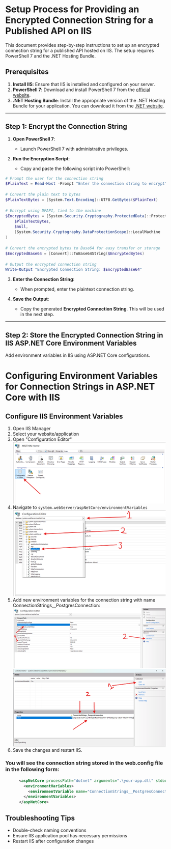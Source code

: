 # Setup Process for Providing an Encrypted Connection String for a Published API on IIS

This document provides step-by-step instructions to set up an encrypted connection string for a published API hosted on IIS. The setup requires PowerShell 7 and the .NET Hosting Bundle.

## Prerequisites

1. **Install IIS**: Ensure that IIS is installed and configured on your server.
2. **PowerShell 7**: Download and install PowerShell 7 from the [official website](https://github.com/PowerShell/PowerShell/releases/tag/v7.4.6).
3. **.NET Hosting Bundle**: Install the appropriate version of the .NET Hosting Bundle for your application. You can download it from the [.NET website](https://dotnet.microsoft.com/en-us/download/dotnet/thank-you/runtime-aspnetcore-8.0.12-windows-hosting-bundle-installer).

---

## Step 1: Encrypt the Connection String

1. **Open PowerShell 7**:

   - Launch PowerShell 7 with administrative privileges.

2. **Run the Encryption Script**:
   - Copy and paste the following script into PowerShell:

```powershell
# Prompt the user for the connection string
$PlainText = Read-Host -Prompt "Enter the connection string to encrypt"

# Convert the plain text to bytes
$PlainTextBytes = [System.Text.Encoding]::UTF8.GetBytes($PlainText)

# Encrypt using DPAPI, tied to the machine
$EncryptedBytes = [System.Security.Cryptography.ProtectedData]::Protect(
    $PlainTextBytes,
    $null,
    [System.Security.Cryptography.DataProtectionScope]::LocalMachine
)

# Convert the encrypted bytes to Base64 for easy transfer or storage
$EncryptedBase64 = [Convert]::ToBase64String($EncryptedBytes)

# Output the encrypted connection string
Write-Output "Encrypted Connection String: $EncryptedBase64"
```

3. **Enter the Connection String**:

   - When prompted, enter the plaintext connection string.

4. **Save the Output**:
   - Copy the generated **Encrypted Connection String**. This will be used in the next step.

---

## Step 2: Store the Encrypted Connection String in IIS ASP.NET Core Environment Variables

Add environment variables in IIS using ASP.NET Core configurations.

# Configuring Environment Variables for Connection Strings in ASP.NET Core with IIS

## Configure IIS Environment Variables


1. Open IIS Manager
2. Select your website/application
3. Open "Configuration Editor"
![IIS Environment Variables](./images/1.png)
4. Navigate to `system.webServer/aspNetCore/environmentVariables`
![IIS Environment Variables](./images/2.png)
5. Add new environment variables for the connection string with name ConnectionStrings__PostgresConnection:
![IIS Environment Variables](./images/3.png)
![IIS Environment Variables](./images/4.png)
6. Save the changes and restart IIS.

### You will see the connection string stored in the web.config file in the following form:


```xml
      <aspNetCore processPath="dotnet" arguments=".\your-app.dll" stdoutLogEnabled="false" stdoutLogFile=".\logs\stdout" hostingModel="inprocess">
        <environmentVariables>
          <environmentVariable name="ConnectionStrings__PostgresConnection" value="AQAAANCMnd8BFdERjHoAwE/Cl+sBAAA26DSNGdi4kKL6qc7xV6Q3wQAAAACAAAAAAAQZgAAAAEAACAAAAAPkSSzhoyzi2p2aWvM+ioSQ4nZVVvzgnc0Grad6T40gBBAAAOgAAAAAIAACAAAACfFzv4bbSQg+NCqlA+hmeXHVi0Gtqmjpgts32FzA0lFAAAABj0uqqbRI9zzZeFuXQ65X3Osqf1LO37Ml316qqHzd83ueJ00ZtBaEjRvKTjbdknoJEG+swK+qvQBRqIYjs/bxaIQWtlhvMW8ZY1k2bpJWVUAAAAChyd17WXXZ6IXUBaXyBgvJkzxb/AySF4wquHFJNQSMf2S5TF0lJB/TA4+BPThjNSpCYg+x8beF+MXjn4H1YRQo" />
        </environmentVariables>
      </aspNetCore>
```

## Troubleshooting Tips

- Double-check naming conventions
- Ensure IIS application pool has necessary permissions
- Restart IIS after configuration changes